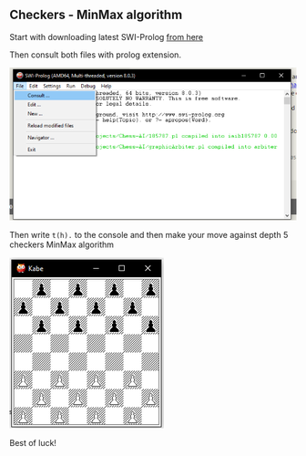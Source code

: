 Checkers - MinMax algorithm
---

Start with downloading latest SWI-Prolog [from here](https://www.swi-prolog.org/Download.html)

Then consult both files with prolog extension.

![setup](setup.png)

Then write ``t(h).`` to the console and then make your move against depth 5 checkers MinMax algorithm

![play](play.png)

Best of luck!
